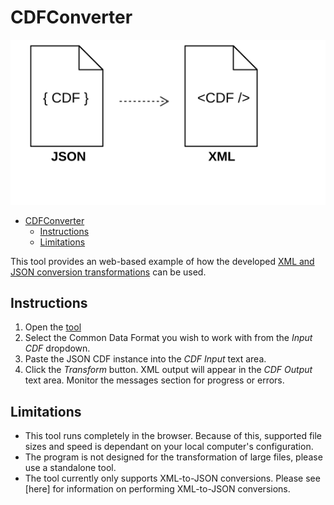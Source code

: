 # CDFConverter

![Conversion from JSON to XML](./src/images/cdfconverter.svg)

<!-- TOC -->

- [CDFConverter](#cdfconverter)
    - [Instructions](#instructions)
    - [Limitations](#limitations)

<!-- /TOC -->

This tool provides an web-based example of how the developed [XML and JSON conversion transformations](https://github.com/HiltonRoscoe/CDFPrototype/blob/master/conversion/format_conversion.md) can be used.

## Instructions

1. Open the [tool](https://hiltonroscoe.github.io/CDFConverter)
2. Select the Common Data Format you wish to work with from the *Input CDF* dropdown.
3. Paste the JSON CDF instance into the *CDF Input* text area.
4. Click the *Transform* button. XML output will appear in the *CDF Output* text area. Monitor the messages section for progress or errors.

## Limitations

- This tool runs completely in the browser. Because of this, supported file sizes and speed is dependant on your local computer's configuration.
- The program is not designed for the transformation of large files, please use a standalone tool.
- The tool currently only supports XML-to-JSON conversions. Please see [here] for information on performing XML-to-JSON conversions.
